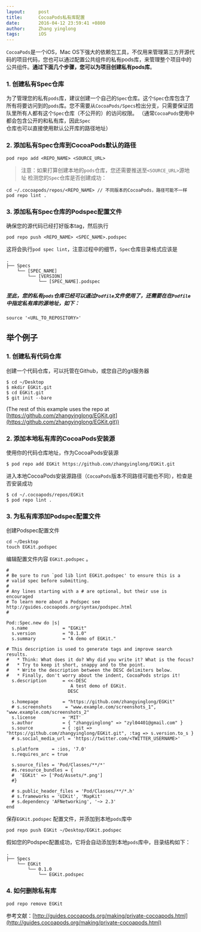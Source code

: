 ```yaml
---
layout:     post
title:      CocoaPods私有库配置
date:       2016-04-12 23:59:41 +0800
author:     Zhang yinglong
tags:       iOS
---
```


`CocoaPods`是一个iOS，Mac OS下强大的依赖包工具，不仅用来管理第三方开源代码的项目代码，您也可以通过配置公共组件的私有pods库，来管理整个项目中的公共组件。**通过下面几个步骤，您可以为项目创建私有pods库**。

### 1. 创建私有Spec仓库

为了管理您的私有`pods`库，建议创建一个自己的`Spec`仓库。这个`Spec`仓库包含了所有将要访问到的`pods`库。您不需要从`CocoaPods/Specs`检出分支，只需要保证团队里所有人都有这个`Spec`仓库（不公开的）的访问权限。
（通常`CocoaPods`使用中都会包含公开的和私有库，因此`Spec`仓库也可以直接使用默认公开库的路径地址）

### 2. 添加私有Spec仓库到CocoaPods默认的路径

```
pod repo add <REPO_NAME> <SOURCE_URL>
```

> 注意：如果打算创建本地的`pods`仓库，您还需要推送至`<SOURCE_URL>`源地址
>检测您的`Spec`仓库是否创建成功： 
>
```
cd ~/.cocoapods/repos/<REPO_NAME> // 不同版本的CocoaPods，路径可能不一样
pod repo lint .
```

### 3. 添加私有Spec仓库的Podspec配置文件

确保您的源代码已经打好版本tag，然后执行

```
pod repo push <REPO_NAME> <SPEC_NAME>.podspec
```

这将会执行`pod spec lint`，注意过程中的细节，`Spec`仓库目录格式应该是

```
.
├── Specs
    └── [SPEC_NAME]
        └── [VERSION]
            └── [SPEC_NAME].podspec
```

##### 至此，您的私有`pods`仓库已经可以通过`Podfile`文件使用了，还需要在在`Podfile`中指定私有库的源地址，如下：

```
source '<URL_TO_REPOSITORY>'
```

## 举个例子

### 1. 创建私有代码仓库

创建一个代码仓库，可以托管在Github，或您自己的git服务器

```
$ cd ~/Desktop
$ mkdir EGKit.git
$ cd EGKit.git
$ git init --bare
```

(The rest of this example uses the repo at [https://github.com/zhangyinglong/EGKit.git](https://github.com/zhangyinglong/EGKit.git))

### 2. 添加本地私有库的CocoaPods安装源

使用你的代码仓库地址，作为CocoaPods安装源

```
$ pod repo add EGKit https://github.com/zhangyinglong/EGKit.git
```

进入本地CocoaPods安装源路径（`CocoaPods`版本不同路径可能也不同），检查是否安装成功

```
$ cd ~/.cocoapods/repos/EGKit
$ pod repo lint .
```

### 3. 为私有库添加Podspec配置文件

创建Podspec配置文件

```
cd ~/Desktop
touch EGKit.podspec
```

编辑配置文件内容 `EGKit.podspec` 。

```
#
# Be sure to run `pod lib lint EGKit.podspec' to ensure this is a
# valid spec before submitting.
#
# Any lines starting with a # are optional, but their use is encouraged
# To learn more about a Podspec see http://guides.cocoapods.org/syntax/podspec.html
#

Pod::Spec.new do |s|
  s.name             = "EGKit"
  s.version          = "0.1.0"
  s.summary          = "A demo of EGKit."

# This description is used to generate tags and improve search results.
#   * Think: What does it do? Why did you write it? What is the focus?
#   * Try to keep it short, snappy and to the point.
#   * Write the description between the DESC delimiters below.
#   * Finally, don't worry about the indent, CocoaPods strips it!  
  s.description      = <<-DESC
                        A test demo of EGKit.
                       DESC

  s.homepage         = "https://github.com/zhangyinglong/EGKit"
  # s.screenshots     = "www.example.com/screenshots_1", "www.example.com/screenshots_2"
  s.license          = 'MIT'
  s.author           = { "zhangyinglong" => "zyl04401@gmail.com" }
  s.source           = { :git => "https://github.com/zhangyinglong/EGKit.git", :tag => s.version.to_s }
  # s.social_media_url = 'https://twitter.com/<TWITTER_USERNAME>'

  s.platform     = :ios, '7.0'
  s.requires_arc = true

  s.source_files = 'Pod/Classes/**/*'
  #s.resource_bundles = {
  #  'EGKit' => ['Pod/Assets/*.png']
  #}

  # s.public_header_files = 'Pod/Classes/**/*.h'
  # s.frameworks = 'UIKit', 'MapKit'
  # s.dependency 'AFNetworking', '~> 2.3'
end
```

保存`EGKit.podspec` 配置文件，并添加到本地`pods`库中

```
pod repo push EGKit ~/Desktop/EGKit.podspec
```

假如您的Podspec配置成功，它将会自动添加到本地`pods`库中，目录结构如下：

```
.
├── Specs
    └── EGKit
        └── 0.1.0
            └── EGKit.podspec
```

### 4. 如何删除私有库

```
pod repo remove EGKit
```

参考文献：[http://guides.cocoapods.org/making/private-cocoapods.html](http://guides.cocoapods.org/making/private-cocoapods.html)

